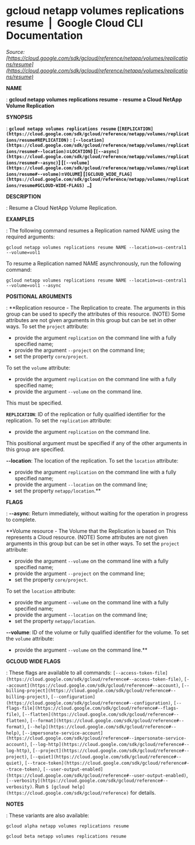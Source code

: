 # gcloud netapp volumes replications resume  |  Google Cloud CLI Documentation

*Source: [https://cloud.google.com/sdk/gcloud/reference/netapp/volumes/replications/resume](https://cloud.google.com/sdk/gcloud/reference/netapp/volumes/replications/resume)*

**NAME**

: **gcloud netapp volumes replications resume - resume a Cloud NetApp Volume Replication**

**SYNOPSIS**

: **`gcloud netapp volumes replications resume` (`[REPLICATION](https://cloud.google.com/sdk/gcloud/reference/netapp/volumes/replications/resume#REPLICATION)` : `[--location](https://cloud.google.com/sdk/gcloud/reference/netapp/volumes/replications/resume#--location)`=`LOCATION`) [`[--async](https://cloud.google.com/sdk/gcloud/reference/netapp/volumes/replications/resume#--async)`] [`[--volume](https://cloud.google.com/sdk/gcloud/reference/netapp/volumes/replications/resume#--volume)`=`VOLUME`] [`[GCLOUD_WIDE_FLAG](https://cloud.google.com/sdk/gcloud/reference/netapp/volumes/replications/resume#GCLOUD-WIDE-FLAGS) …`]**

**DESCRIPTION**

: Resume a Cloud NetApp Volume Replication.

**EXAMPLES**

: The following command resumes a Replication named NAME using the required
arguments:

```
gcloud netapp volumes replications resume NAME --location=us-central1 --volume=vol1
```

To resume a Replication named NAME asynchronously, run the following command:

```
gcloud netapp volumes replications resume NAME --location=us-central1 --volume=vol1 --async
```

**POSITIONAL ARGUMENTS**

: **Replication resource - The Replication to create. The arguments in this group
can be used to specify the attributes of this resource. (NOTE) Some attributes
are not given arguments in this group but can be set in other ways.
To set the `project` attribute:

- provide the argument `replication` on the command line with a fully
specified name;
- provide the argument `--project` on the command line;
- set the property `core/project`.

To set the `volume` attribute:

- provide the argument `replication` on the command line with a fully
specified name;
- provide the argument `--volume` on the command line.

This must be specified.

**`REPLICATION`**:
ID of the replication or fully qualified identifier for the replication.
To set the `replication` attribute:

- provide the argument `replication` on the command line.

This positional argument must be specified if any of the other arguments in this
group are specified.

**--location**:
The location of the replication.
To set the `location` attribute:

- provide the argument `replication` on the command line with a fully
specified name;
- provide the argument `--location` on the command line;
- set the property `netapp/location`.**

**FLAGS**

: **--async**:
Return immediately, without waiting for the operation in progress to complete.

**Volume resource - The Volume that the Replication is based on This represents a
Cloud resource. (NOTE) Some attributes are not given arguments in this group but
can be set in other ways.
To set the `project` attribute:

- provide the argument `--volume` on the command line with a fully
specified name;
- provide the argument `--project` on the command line;
- set the property `core/project`.

To set the `location` attribute:

- provide the argument `--volume` on the command line with a fully
specified name;
- provide the argument `--location` on the command line;
- set the property `netapp/location`.

**--volume**:
ID of the volume or fully qualified identifier for the volume.
To set the `volume` attribute:

- provide the argument `--volume` on the command line.**

**GCLOUD WIDE FLAGS**

: These flags are available to all commands: `[--access-token-file](https://cloud.google.com/sdk/gcloud/reference#--access-token-file)`,
`[--account](https://cloud.google.com/sdk/gcloud/reference#--account)`, `[--billing-project](https://cloud.google.com/sdk/gcloud/reference#--billing-project)`,
`[--configuration](https://cloud.google.com/sdk/gcloud/reference#--configuration)`,
`[--flags-file](https://cloud.google.com/sdk/gcloud/reference#--flags-file)`,
`[--flatten](https://cloud.google.com/sdk/gcloud/reference#--flatten)`, `[--format](https://cloud.google.com/sdk/gcloud/reference#--format)`, `[--help](https://cloud.google.com/sdk/gcloud/reference#--help)`, `[--impersonate-service-account](https://cloud.google.com/sdk/gcloud/reference#--impersonate-service-account)`,
`[--log-http](https://cloud.google.com/sdk/gcloud/reference#--log-http)`,
`[--project](https://cloud.google.com/sdk/gcloud/reference#--project)`, `[--quiet](https://cloud.google.com/sdk/gcloud/reference#--quiet)`, `[--trace-token](https://cloud.google.com/sdk/gcloud/reference#--trace-token)`, `[--user-output-enabled](https://cloud.google.com/sdk/gcloud/reference#--user-output-enabled)`,
`[--verbosity](https://cloud.google.com/sdk/gcloud/reference#--verbosity)`.
Run `$ [gcloud help](https://cloud.google.com/sdk/gcloud/reference)` for details.

**NOTES**

: These variants are also available:

```
gcloud alpha netapp volumes replications resume
```

```
gcloud beta netapp volumes replications resume
```